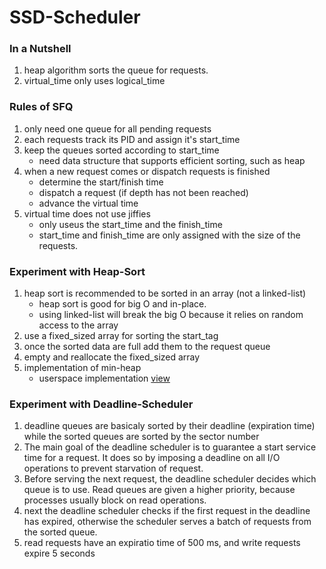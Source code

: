 # SSD-Scheduler

### In a Nutshell
1. heap algorithm sorts the queue for requests.
2. virtual_time only uses logical_time

### Rules of SFQ
1. only need one queue for all pending requests
2. each requests track its PID and assign it's start_time
3. keep the queues sorted according to start_time
   - need data structure that supports efficient sorting, such as heap
4. when a new request comes or dispatch requests is finished
   - determine the start/finish time
   - dispatch a request (if depth has not been reached)
   - advance the virtual time
5. virtual time does not use jiffies
   - only useus the start_time and the finish_time
   - start_time and finish_time are only assigned with the size of the requests.

### Experiment with Heap-Sort
1. heap sort is recommended to be sorted in an array (not a linked-list)
   - heap sort is good for big O and in-place.
   - using linked-list will break the big O because it relies on random access to the array
2. use a fixed_sized array for sorting the start_tag
3. once the sorted data are full add them to the request queue
4. empty and reallocate the fixed_sized array
5. implementation of min-heap
   - userspace implementation [view](heap_experiments/min-heap_3.c)


### Experiment with Deadline-Scheduler
1. deadline queues are basicaly sorted by their deadline (expiration time) while the sorted queues are sorted by the sector number
2. The main goal of the deadline scheduler is to guarantee a start service time for a request. It does so by imposing a deadline on all I/O operations to prevent starvation of request.
3. Before serving the next request, the deadline scheduler decides which queue is to use. Read queues are given a higher priority, because processes usually block on read operations.
4. next the deadline scheduler checks if the first request in the deadline has expired, otherwise the scheduler serves a batch of requests from the sorted queue.
5. read requests have an expiratio time of 500 ms, and write requests expire 5 seconds
